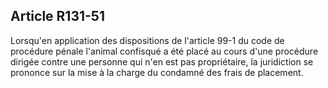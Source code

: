 Article R131-51
----
Lorsqu'en application des dispositions de l'article 99-1 du code de procédure
pénale l'animal confisqué a été placé au cours d'une procédure dirigée contre
une personne qui n'en est pas propriétaire, la juridiction se prononce sur la
mise à la charge du condamné des frais de placement.
